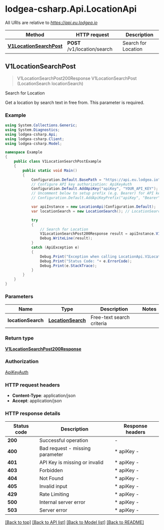# lodgea-csharp.Api.LocationApi

All URIs are relative to *https://api.eu.lodgea.io*

Method | HTTP request | Description
------------- | ------------- | -------------
[**V1LocationSearchPost**](LocationApi.md#v1locationsearchpost) | **POST** /v1/location/search | Search for Location



## V1LocationSearchPost

> V1LocationSearchPost200Response V1LocationSearchPost (LocationSearch locationSearch)

Search for Location

Get a location by search text in free from. This parameter is required.

### Example

```csharp
using System.Collections.Generic;
using System.Diagnostics;
using lodgea-csharp.Api;
using lodgea-csharp.Client;
using lodgea-csharp.Model;

namespace Example
{
    public class V1LocationSearchPostExample
    {
        public static void Main()
        {
            Configuration.Default.BasePath = "https://api.eu.lodgea.io";
            // Configure API key authorization: ApiKeyAuth
            Configuration.Default.AddApiKey("apiKey", "YOUR_API_KEY");
            // Uncomment below to setup prefix (e.g. Bearer) for API key, if needed
            // Configuration.Default.AddApiKeyPrefix("apiKey", "Bearer");

            var apiInstance = new LocationApi(Configuration.Default);
            var locationSearch = new LocationSearch(); // LocationSearch | Free-text search criteria

            try
            {
                // Search for Location
                V1LocationSearchPost200Response result = apiInstance.V1LocationSearchPost(locationSearch);
                Debug.WriteLine(result);
            }
            catch (ApiException e)
            {
                Debug.Print("Exception when calling LocationApi.V1LocationSearchPost: " + e.Message );
                Debug.Print("Status Code: "+ e.ErrorCode);
                Debug.Print(e.StackTrace);
            }
        }
    }
}
```

### Parameters


Name | Type | Description  | Notes
------------- | ------------- | ------------- | -------------
 **locationSearch** | [**LocationSearch**](LocationSearch.md)| Free-text search criteria | 

### Return type

[**V1LocationSearchPost200Response**](V1LocationSearchPost200Response.md)

### Authorization

[ApiKeyAuth](../README.md#ApiKeyAuth)

### HTTP request headers

- **Content-Type**: application/json
- **Accept**: application/json


### HTTP response details
| Status code | Description | Response headers |
|-------------|-------------|------------------|
| **200** | Successful operation |  -  |
| **400** | Bad request - missing parameter |  * apiKey -  <br>  |
| **401** | API Key is missing or invalid |  * apiKey -  <br>  |
| **403** | Forbidden |  * apiKey -  <br>  |
| **404** | Not Found |  * apiKey -  <br>  |
| **405** | Invalid input |  * apiKey -  <br>  |
| **429** | Rate Limiting |  * apiKey -  <br>  |
| **500** | Internal server error |  * apiKey -  <br>  |
| **503** | Server error |  * apiKey -  <br>  |

[[Back to top]](#)
[[Back to API list]](../README.md#documentation-for-api-endpoints)
[[Back to Model list]](../README.md#documentation-for-models)
[[Back to README]](../README.md)

